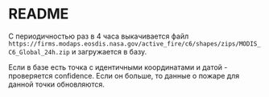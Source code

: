 # README #

С периодичностью раз в 4 часа выкачивается файл `https://firms.modaps.eosdis.nasa.gov/active_fire/c6/shapes/zips/MODIS_C6_Global_24h.zip` и загружается в базу.

Если в базе есть точка с идентичными координатами и датой - проверяется confidence. Если он больше, то данные о пожаре для данной точки обновляются.